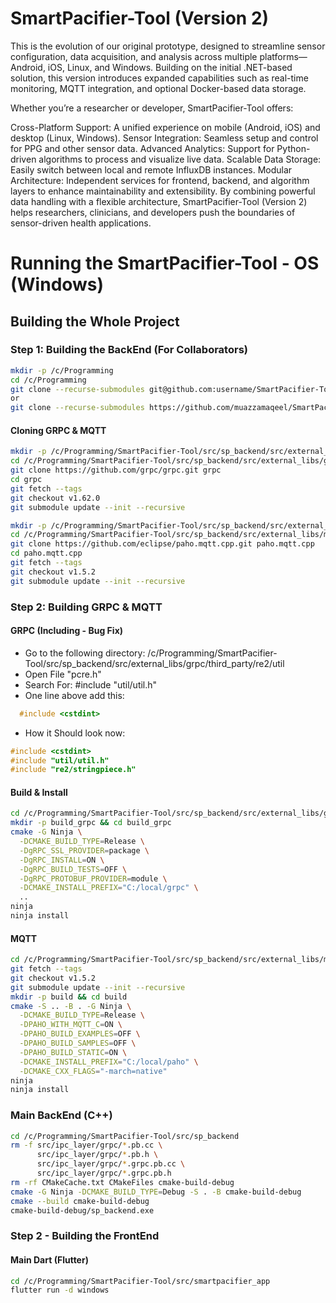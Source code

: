 # SmartPacifier-Tool (Version 2) 
This is the evolution of our original prototype, designed to streamline sensor configuration, data acquisition, and analysis across multiple platforms—Android, iOS, Linux, and Windows. Building on the initial .NET-based solution, this version introduces expanded capabilities such as real-time monitoring, MQTT integration, and optional Docker-based data storage.

Whether you’re a researcher or developer, SmartPacifier-Tool offers:

Cross-Platform Support: A unified experience on mobile (Android, iOS) and desktop (Linux, Windows).
Sensor Integration: Seamless setup and control for PPG and other sensor data.
Advanced Analytics: Support for Python-driven algorithms to process and visualize live data.
Scalable Data Storage: Easily switch between local and remote InfluxDB instances.
Modular Architecture: Independent services for frontend, backend, and algorithm layers to enhance maintainability and extensibility.
By combining powerful data handling with a flexible architecture, SmartPacifier-Tool (Version 2) helps researchers, clinicians, and developers push the boundaries of sensor-driven health applications.


# Running the SmartPacifier-Tool - OS (Windows)

## Building the Whole Project
### Step 1: Building the BackEnd (For Collaborators)
```bash
mkdir -p /c/Programming
cd /c/Programming
git clone --recurse-submodules git@github.com:username/SmartPacifier-Tool.git
or
git clone --recurse-submodules https://github.com/muazzamaqeel/SmartPacifier-Tool.git

```
#### Cloning GRPC & MQTT 
```bash
mkdir -p /c/Programming/SmartPacifier-Tool/src/sp_backend/src/external_libs/grpc
cd /c/Programming/SmartPacifier-Tool/src/sp_backend/src/external_libs/grpc
git clone https://github.com/grpc/grpc.git grpc
cd grpc
git fetch --tags
git checkout v1.62.0
git submodule update --init --recursive

mkdir -p /c/Programming/SmartPacifier-Tool/src/sp_backend/src/external_libs/mqtt
cd /c/Programming/SmartPacifier-Tool/src/sp_backend/src/external_libs/mqtt/
git clone https://github.com/eclipse/paho.mqtt.cpp.git paho.mqtt.cpp
cd paho.mqtt.cpp
git fetch --tags
git checkout v1.5.2
git submodule update --init --recursive
```

### Step 2: Building GRPC & MQTT
#### GRPC (Including - Bug Fix)
- Go to the following directory:
  /c/Programming/SmartPacifier-Tool/src/sp_backend/src/external_libs/grpc/third_party/re2/util
- Open File "pcre.h"
- Search For: #include "util/util.h"
- One line above add this:
```c
  #include <cstdint>
```
- How it Should look now:
```c
#include <cstdint>
#include "util/util.h"
#include "re2/stringpiece.h"
```
#### Build & Install
```bash
cd /c/Programming/SmartPacifier-Tool/src/sp_backend/src/external_libs/grpc
mkdir -p build_grpc && cd build_grpc
cmake -G Ninja \
  -DCMAKE_BUILD_TYPE=Release \
  -DgRPC_SSL_PROVIDER=package \
  -DgRPC_INSTALL=ON \
  -DgRPC_BUILD_TESTS=OFF \
  -DgRPC_PROTOBUF_PROVIDER=module \
  -DCMAKE_INSTALL_PREFIX="C:/local/grpc" \
  ..
ninja
ninja install
```

#### MQTT
```bash
cd /c/Programming/SmartPacifier-Tool/src/sp_backend/src/external_libs/mqtt/paho.mqtt.cpp
git fetch --tags
git checkout v1.5.2
git submodule update --init --recursive
mkdir -p build && cd build
cmake -S .. -B . -G Ninja \
  -DCMAKE_BUILD_TYPE=Release \
  -DPAHO_WITH_MQTT_C=ON \
  -DPAHO_BUILD_EXAMPLES=OFF \
  -DPAHO_BUILD_SAMPLES=OFF \
  -DPAHO_BUILD_STATIC=ON \
  -DCMAKE_INSTALL_PREFIX="C:/local/paho" \
  -DCMAKE_CXX_FLAGS="-march=native"
ninja
ninja install
```

### Main BackEnd (C++) 
```bash
cd /c/Programming/SmartPacifier-Tool/src/sp_backend
rm -f src/ipc_layer/grpc/*.pb.cc \
      src/ipc_layer/grpc/*.pb.h \
      src/ipc_layer/grpc/*.grpc.pb.cc \
      src/ipc_layer/grpc/*.grpc.pb.h
rm -rf CMakeCache.txt CMakeFiles cmake-build-debug
cmake -G Ninja -DCMAKE_BUILD_TYPE=Debug -S . -B cmake-build-debug
cmake --build cmake-build-debug
cmake-build-debug/sp_backend.exe
```

### Step 2 - Building the FrontEnd
#### Main Dart (Flutter)
```bash
cd /c/Programming/SmartPacifier-Tool/src/smartpacifier_app
flutter run -d windows 
```
